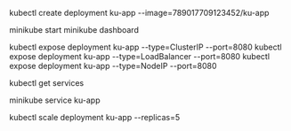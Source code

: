 kubectl create deployment ku-app --image=789017709123452/ku-app

minikube start
minikube dashboard





kubectl expose deployment ku-app --type=ClusterIP --port=8080
kubectl expose deployment ku-app --type=LoadBalancer --port=8080
kubectl expose deployment ku-app --type=NodeIP --port=8080

kubectl get services

minikube service ku-app 

kubectl scale deployment ku-app --replicas=5
